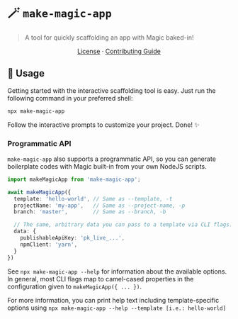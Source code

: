 # 🪄 `make-magic-app`

> A tool for quickly scaffolding an app with Magic baked-in!

<p align="center">
  <a href="https://github.com/magiclabs/create-magic-app/blob/master/LICENSE">License</a> ·
  <a href="https://github.com/magiclabs/create-magic-app/blob/master/CONTRIBUTING.md">Contributing Guide</a>
</p>

## 🚀 Usage

Getting started with the interactive scaffolding tool is easy. Just run the following command in your preferred shell:

```zsh
npx make-magic-app
```

Follow the interactive prompts to customize your project. Done! ✨

### Programmatic API

`make-magic-app` also supports a programmatic API, so you can generate boilerplate codes with Magic built-in from your own NodeJS scripts.

```ts
import makeMagicApp from 'make-magic-app';

await makeMagicApp({
  template: 'hello-world', // Same as --template, -t
  projectName: 'my-app',   // Same as --project-name, -p
  branch: 'master',        // Same as --branch, -b

  // The same, arbitrary data you can pass to a template via CLI flags.
  data: {
    publishableApiKey: 'pk_live_...',
    npmClient: 'yarn',
  }
})
```

See `npx make-magic-app --help` for information about the available options. In general, most CLI flags map to camel-cased properties in the configuration given to `makeMagicApp({ ... })`.

For more information, you can print help text including template-specific options using `npx make-magic-app --help --template [i.e.: hello-world]`
